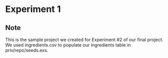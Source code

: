 # Experiment 1

## Note
This is the sample project we created for Experiment #2 of our final project. We used ingredients.csv to populate our ingredients table in priv/repo/seeds.exs.
